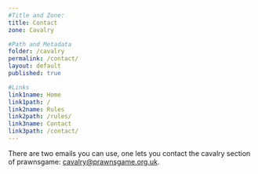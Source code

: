 ```yaml
---
#Title and Zone:
title: Contact
zone: Cavalry

#Path and Metadata
folder: /cavalry
permalink: /contact/ 
layout: default
published: true

#Links
link1name: Home
link1path: /
link2name: Rules
link2path: /rules/
link3name: Contact
link3path: /contact/
---
```


There are two emails you can use, one lets you contact the cavalry section of prawnsgame: [cavalry@prawnsgame.org.uk](mailto:cavalry@prawnsgame.org.uk).